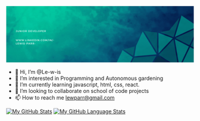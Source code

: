 <img src="./Green Modern Geometric Corporate Linkedin Banner.gif" alt="My Header GIF" width="100%" height="50%">

- 👋 Hi, I’m @Le-w-is
- 👀 I’m interested in Programming and Autonomous gardening
- 🌱 I’m currently learning javascript, html, css, react.
- 💞️ I’m looking to collaborate on school of code projects
- 📫 How to reach me lewparr@gmail.com

[![My GitHub Stats](https://github-readme-stats.vercel.app/api/?username=Le-w-is&count_private=true&theme=tokyonight&showicons=true)]()
[![My GitHub Language Stats](https://github-readme-stats.vercel.app/api/top-langs/?username=Le-w-is&langs_count=5&theme=tokyonight)]()

<!---
Le-w-is/Le-w-is is a ✨ special ✨ repository because its `README.md` (this file) appears on your GitHub profile.
You can click the Preview link to take a look at your changes.
--->
